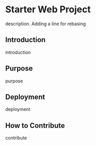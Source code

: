 # Starter Web Project
description. Adding a line for rebasing
## Introduction
introduction
## Purpose
purpose
## Deployment
deployment
## How to Contribute
contribute